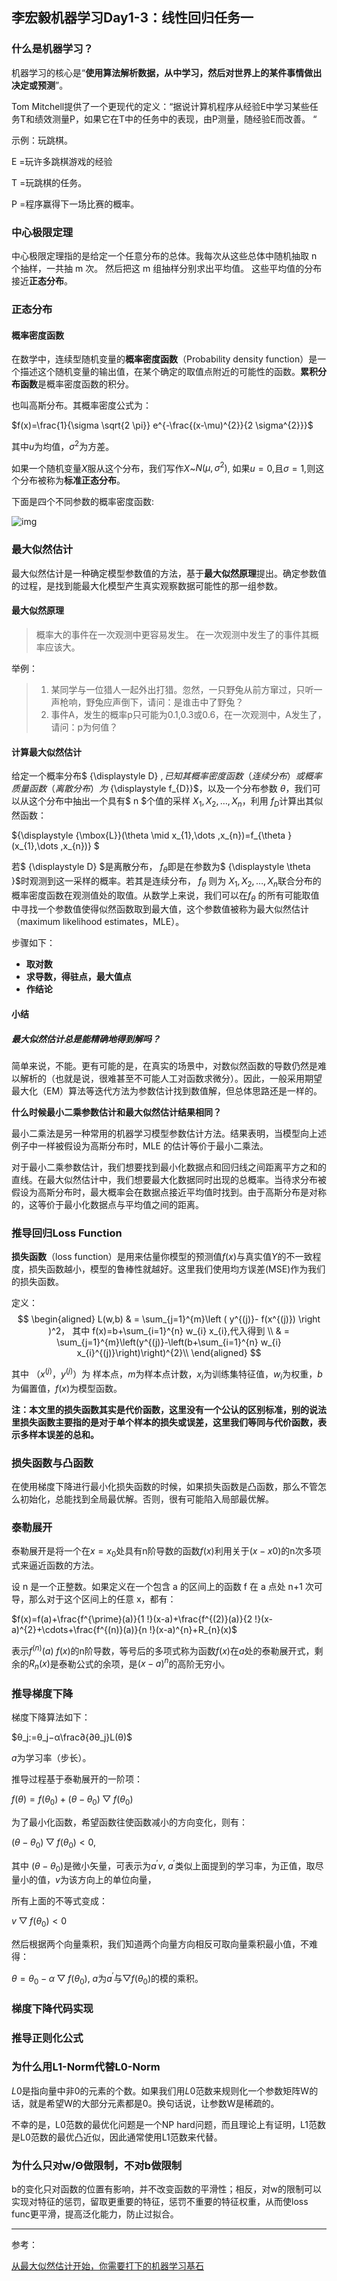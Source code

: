 ## 李宏毅机器学习Day1-3：线性回归任务一

### 什么是机器学习？

机器学习的核心是“**使用算法解析数据，从中学习，然后对世界上的某件事情做出决定或预测**”。

Tom Mitchell提供了一个更现代的定义：“据说计算机程序从经验E中学习某些任务T和绩效测量P，如果它在T中的任务中的表现，由P测量，随经验E而改善。 “

示例：玩跳棋。

E =玩许多跳棋游戏的经验

T =玩跳棋的任务。

P =程序赢得下一场比赛的概率。

### 中心极限定理

中心极限定理指的是给定一个任意分布的总体。我每次从这些总体中随机抽取 n 个抽样，一共抽 m 次。 然后把这 m 组抽样分别求出平均值。 这些平均值的分布接近**正态分布**。

### 正态分布

#### 概率密度函数

在数学中，连续型随机变量的**概率密度函数**（Probability density function）是一个描述这个随机变量的输出值，在某个确定的取值点附近的可能性的函数。**累积分布函数**是概率密度函数的积分。

也叫高斯分布。其概率密度公式为：

$f(x)=\frac{1}{\sigma \sqrt{2 \pi}} e^{-\frac{(x-\mu)^{2}}{2 \sigma^{2}}}​$

其中$u$为均值，$\sigma^{2}$为方差。

如果一个随机变量$X$服从这个分布，我们写作$X$~$N(\mu, \sigma^2)$, 如果$u=0$,且$\sigma=1$,则这个分布被称为**标准正态分布**。

下面是四个不同参数的概率密度函数:

![img](../../notes/lihongyi/images/1.png)

### 最大似然估计

最大似然估计是一种确定模型参数值的方法，基于**最大似然原理**提出。确定参数值的过程，是找到能最大化模型产生真实观察数据可能性的那一组参数。

#### 最大似然原理

> 概率大的事件在一次观测中更容易发生。
> 在一次观测中发生了的事件其概率应该大。

举例：

>1. 某同学与一位猎人一起外出打猎。忽然，一只野兔从前方窜过，只听一声枪响，野兔应声倒下，请问：是谁击中了野兔？
>2. 事件A，发生的概率p只可能为0.1,0.3或0.6，在一次观测中，A发生了，请问：p为何值？

#### 计算最大似然估计

给定一个概率分布$ {\displaystyle D} $,已知其概率密度函数（连续分布）或概率质量函数（离散分布）为$ {\displaystyle f_{D}}$，以及一个分布参数 ${\displaystyle \theta }$，我们可以从这个分布中抽出一个具有$ n $个值的采样 ${\displaystyle X_{1},X_{2},\ldots ,X_{n}}$，利用 ${\displaystyle f_{D}}​$计算出其似然函数：

${\displaystyle {\mbox{L}}(\theta \mid x_{1},\dots ,x_{n})=f_{\theta }(x_{1},\dots ,x_{n})} $

若$ {\displaystyle D} $是离散分布， ${\displaystyle f_{\theta }}$即是在参数为$ {\displaystyle \theta }$时观测到这一采样的概率。若其是连续分布，  ${\displaystyle f_{\theta }}$ 则为 ${\displaystyle X_{1},X_{2},\ldots ,X_{n}}$联合分布的概率密度函数在观测值处的取值。从数学上来说，我们可以在${\displaystyle f_{\theta }}$ 的所有可能取值中寻找一个参数值使得似然函数取到最大值，这个参数值被称为最大似然估计（maximum likelihood estimates，MLE）。

步骤如下：

- **取对数**
- **求导数，得驻点，最大值点**
- **作结论**

#### 小结

##### **最大似然估计总是能精确地得到解吗？**

简单来说，不能。更有可能的是，在真实的场景中，对数似然函数的导数仍然是难以解析的（也就是说，很难甚至不可能人工对函数求微分）。因此，一般采用期望最大化（EM）算法等迭代方法为参数估计找到数值解，但总体思路还是一样的。

**什么时候最小二乘参数估计和最大似然估计结果相同？**

最小二乘法是另一种常用的机器学习模型参数估计方法。结果表明，当模型向上述例子中一样被假设为高斯分布时，MLE 的估计等价于最小二乘法。

对于最小二乘参数估计，我们想要找到最小化数据点和回归线之间距离平方之和的直线。在最大似然估计中，我们想要最大化数据同时出现的总概率。当待求分布被假设为高斯分布时，最大概率会在数据点接近平均值时找到。由于高斯分布是对称的，这等价于最小化数据点与平均值之间的距离。

### 推导回归Loss Function

**损失函数**（loss function）是用来估量你模型的预测值$f(x)​$与真实值$Y​$的不一致程度，损失函数越小，模型的鲁棒性就越好。这里我们使用均方误差(MSE)作为我们的损失函数。

定义：
$$
\begin{aligned}  
L(w,b) & = \sum_{j=1}^{m}\left ( y^{(j)}- f(x^{(j)}) \right )^2，
其中 f(x)=b+\sum_{i=1}^{n} w_{i} x_{i},代入得到 \\
& = \sum_{j=1}^{m}\left(y^{(j)}-\left(b+\sum_{i=1}^{n} w_{i} x_{i}^{(j)}\right)\right)^{2}\\
\end{aligned}
$$



其中 $（x^{(j)}，y^{(j)}）$为 样本点，$m$为样本点计数，$x_i$为训练集特征值，$w_i$为权重，$b$为偏置值，$f(x)$为模型函数。

**注：本文里的损失函数其实是代价函数，这里没有一个公认的区别标准，别的说法里损失函数主要指的是对于单个样本的损失或误差，这里我们等同与代价函数，表示多样本误差的总和。**

### 损失函数与凸函数

在使用梯度下降进行最小化损失函数的时候，如果损失函数是凸函数，那么不管怎么初始化，总能找到全局最优解。否则，很有可能陷入局部最优解。

### 泰勒展开

泰勒展开是将一个在$x=x_0$处具有n阶导数的函数$f(x)$利用关于$(x-x0)$的n次多项式来逼近函数的方法。

设 n 是一个正整数。如果定义在一个包含 a 的区间上的函数 f 在 a 点处 n+1 次可导，那么对于这个区间上的任意 x，都有：

$f(x)=f(a)+\frac{f^{\prime}(a)}{1 !}(x-a)+\frac{f^{(2)}(a)}{2 !}(x-a)^{2}+\cdots+\frac{f^{(n)}(a)}{n !}(x-a)^{n}+R_{n}(x)​$

表示$f^{(n)}(a)$ $f(x)$的n阶导数，等号后的多项式称为函数$f(x)$在$a$处的泰勒展开式，剩余的$R_n(x)$是泰勒公式的余项，是$(x-a)^n​$的高阶无穷小。

### 推导梯度下降

梯度下降算法如下：

$θ_j:=θ_j−α\frac∂{∂θ_j}L(θ)​$

$a$为学习率（步长）。

推导过程基于泰勒展开的一阶项：

$f(\theta)=f(\theta_0)+(\theta-\theta_0){\bigtriangledown}f(\theta_0)​$

为了最小化函数，希望函数往使函数减小的方向变化，则有：

$(\theta-\theta_0){\bigtriangledown}f(\theta_0) < 0​$,

其中 $(\theta-\theta_0)​$ 是微小矢量，可表示为$a^{'}v​$, $a^{'}​$类似上面提到的学习率，为正值，取尽量小的值，$v​$为该方向上的单位向量，

所有上面的不等式变成：

$v{\bigtriangledown}f(\theta_0) < 0​$

然后根据两个向量乘积，我们知道两个向量方向相反可取向量乘积最小值，不难得：

$θ=θ_0−α{\bigtriangledown}f(\theta_0)$, $a$为$a^{'}$与${\bigtriangledown}f(\theta_0)$的模的乘积。



### 梯度下降代码实现



### 推导正则化公式

### 为什么用L1-Norm代替L0-Norm

$L0$是指向量中非0的元素的个数。如果我们用$L0​$范数来规则化一个参数矩阵W的话，就是希望W的大部分元素都是0。换句话说，让参数W是稀疏的。

不幸的是，L0范数的最优化问题是一个NP hard问题，而且理论上有证明，L1范数是L0范数的最优凸近似，因此通常使用L1范数来代替。

### 为什么只对w/Θ做限制，不对b做限制

b的变化只对函数的位置有影响，并不改变函数的平滑性；相反，对w的限制可以实现对特征的惩罚，留取更重要的特征，惩罚不重要的特征权重，从而使loss func更平滑，提高泛化能力，防止过拟合。

------

参考：

[从最大似然估计开始，你需要打下的机器学习基石](<https://blog.csdn.net/tkkzc3E6s4Ou4/article/details/79016194>)